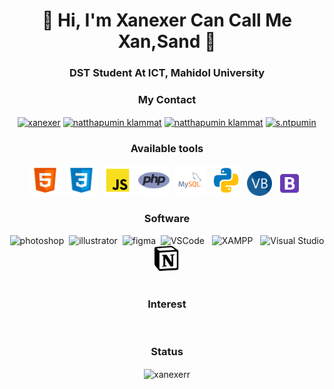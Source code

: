 <h1 align="center">👋 Hi, I'm Xanexer Can Call Me Xan,Sand 👋</h1>
<h3 align="center">DST Student At ICT, Mahidol University</h3>
<h3 align="center">My Contact</h3>


<p align="center">
<a href="https://twitter.com/xanexer" target="blank"><img align="center" src="https://raw.githubusercontent.com/rahuldkjain/github-profile-readme-generator/master/src/images/icons/Social/twitter.svg" alt="xanexer" height="30" width="40" /></a>
<a href="https://linkedin.com/in/natthapumin klammat" target="blank"><img align="center" src="https://raw.githubusercontent.com/rahuldkjain/github-profile-readme-generator/master/src/images/icons/Social/linked-in-alt.svg" alt="natthapumin klammat" height="30" width="40" /></a>
<a href="https://fb.com/natthapumin klammat" target="blank"><img align="center" src="https://raw.githubusercontent.com/rahuldkjain/github-profile-readme-generator/master/src/images/icons/Social/facebook.svg" alt="natthapumin klammat" height="30" width="40" /></a>
<a href="https://instagram.com/s.ntpumin" target="blank"><img align="center" src="https://raw.githubusercontent.com/rahuldkjain/github-profile-readme-generator/master/src/images/icons/Social/instagram.svg" alt="s.ntpumin" height="30" width="40" /></a>

</p>

<div align="center">
<h3 align="Center">Available tools</h3>
<img src='https://github.com/xanexerr/xanexerr/blob/main/icon/icons8-html-5-48.png' alt='html5' height='50'>&nbsp;
<img src='https://github.com/xanexerr/xanexerr/blob/main/icon/icons8-css3-48.png' alt='css3' height='50'>&nbsp;
<img src='https://github.com/xanexerr/xanexerr/blob/main/icon/javascript.svg' alt='javascript' height='50'>&nbsp;
<img src='https://github.com/xanexerr/xanexerr/blob/main/icon/php.png' alt='php' height='50'>&nbsp;
<img src='https://github.com/xanexerr/xanexerr/blob/main/icon/mysql.svg' alt='sql' height='50'>&nbsp;
<img src='https://github.com/xanexerr/xanexerr/blob/main/icon/python.svg' alt='python' height='50'>&nbsp;
<img src='https://github.com/xanexerr/xanexerr/blob/main/icon/VB.NET_Logo.svg.png' alt='vb' height='40'>&nbsp;
<img src='https://github.com/xanexerr/xanexerr/blob/main/icon/icons8-bootstrap-48.png' alt='bootstrap' height='40'>&nbsp;
<p align="Center"> 
</div>

<div align="center">
<h3 align="Center">Software</h3>
<img src="https://upload.wikimedia.org/wikipedia/commons/thumb/a/af/Adobe_Photoshop_CC_icon.svg/768px-Adobe_Photoshop_CC_icon.svg.png" alt="photoshop" width="40" height="40"/>&nbsp;
<img src="https://www.vectorlogo.zone/logos/adobe_illustrator/adobe_illustrator-icon.svg" alt="illustrator" width="40" height="40"/>&nbsp;
<img src="https://www.vectorlogo.zone/logos/figma/figma-icon.svg" alt="figma" width="40" height="40"/>&nbsp;
<img src="https://upload.wikimedia.org/wikipedia/commons/9/9a/Visual_Studio_Code_1.35_icon.svg" alt="VSCode" width="40" height="40"/> &nbsp;
<img src="https://upload.wikimedia.org/wikipedia/en/thumb/7/78/XAMPP_logo.svg/1262px-XAMPP_logo.svg.png" alt="XAMPP" width="40" height="40"/> &nbsp;
<img src="https://upload.wikimedia.org/wikipedia/commons/thumb/2/2c/Visual_Studio_Icon_2022.svg/150px-Visual_Studio_Icon_2022.svg.png" alt="Visual Studio" width="40" height="40"/> &nbsp;
<img src="https://github.com/xanexerr/xanexerr/blob/main/icon/Notion-logo.svg.png" alt="Notion" width="40" height="40"/> &nbsp;
<br>
</div>
<br>


<div align="center">
<h3 align="Center">Interest</h3>
  
</div>
<br>
<div align="center">
<h3 align="Center">Status</h3>
<p><img align="center" src="https://github-readme-stats.vercel.app/api/top-langs?username=xanexerr&show_icons=true&locale=en&layout=compact" alt="xanexerr" height='200' /></p>
</div>

